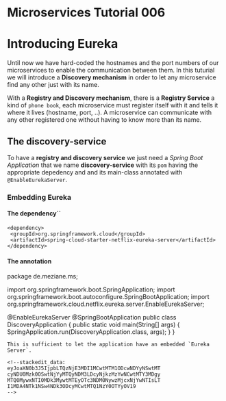 # Microservices Tutorial 006
# Introducing Eureka 
Until now we have hard-coded the hostnames and the port numbers of our microservices to enable the communication between them.
In this tuturial we will introduce a **Discovery mechanism** in order to let any microservice find any other just with its name.

With a **Registry and Discovery mechanism**, there is a **Registry Service** a kind of `phone book`, each microservice must register itself with it and tells it where it lives (hostname, port, ..). 
A microservice can communicate with any other registered one without having to know more than its name. 

## The discovery-service
To have a **registry  and discovery service** we just need a *Spring Boot Application* that we name **discovery-service** with its `pom` having the appropriate depedency and and its main-class annotated with `@EnableEurekaServer`.
### Embedding Eureka

#### The dependency``

 ```
<dependency>
  <groupId>org.springframework.cloud</groupId>
  <artifactId>spring-cloud-starter-netflix-eureka-server</artifactId>
</dependency>
```
#### The annotation


 package de.meziane.ms;

import org.springframework.boot.SpringApplication;
import org.springframework.boot.autoconfigure.SpringBootApplication;
import org.springframework.cloud.netflix.eureka.server.EnableEurekaServer;

@EnableEurekaServer
@SpringBootApplication
public class DiscoveryApplication {
  public static void main(String[] args) {
    SpringApplication.run(DiscoveryApplication.class, args);
  }
}
 ```
This is sufficient to let the application have an embedded `Eureka Server`.  
 
<!--stackedit_data:
eyJoaXN0b3J5IjpbLTQzNjE3MDI1MCwtMTM1ODcwNDYyNSwtMT
cyNDU0Mzk0OSwtNjYyMTQyNDM3LDcyNjkzMzYwNCwtMTY3MDgy
MTQ0MywxNTI0MDk3MywtMTEyOTc3NDM0NywzMjcxNjYwNTIsLT
I1MDA4NTk1NSw4NDk3ODcyMCwtMTQ1NzY0OTYyOV19
-->
